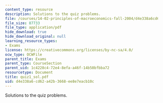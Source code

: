 ```yaml
---
content_type: resource
description: Solutions to the quiz problems.
file: /courses/14-02-principles-of-macroeconomics-fall-2004/d4e338a6cd62a42b3668ee8e7eacb10c_quiz1_sol.pdf
file_size: 87733
file_type: application/pdf
hide_download: true
hide_download_original: null
learning_resource_types:
- Exams
license: https://creativecommons.org/licenses/by-nc-sa/4.0/
ocw_type: OCWFile
parent_title: Exams
parent_type: CourseSection
parent_uid: 1c4228c4-72e4-8efa-a46f-14b50bfbba72
resourcetype: Document
title: quiz1_sol.pdf
uid: d4e338a6-cd62-a42b-3668-ee8e7eacb10c
---
```

Solutions to the quiz problems.